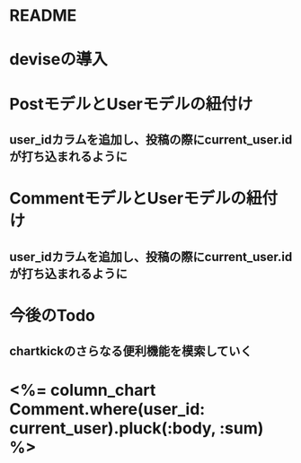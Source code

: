 # README

# deviseの導入

# PostモデルとUserモデルの紐付け
## user_idカラムを追加し、投稿の際にcurrent_user.idが打ち込まれるように

# CommentモデルとUserモデルの紐付け
## user_idカラムを追加し、投稿の際にcurrent_user.idが打ち込まれるように

# 今後のTodo
## chartkickのさらなる便利機能を模索していく

<!-- def index
    @posts = Post.where(user_id: current_user).all
    # @updateposts.update(post)
    # @posts.save
    @tags = Tag.all
end -->

# <%= column_chart Comment.where(user_id: current_user).pluck(:body, :sum) %>